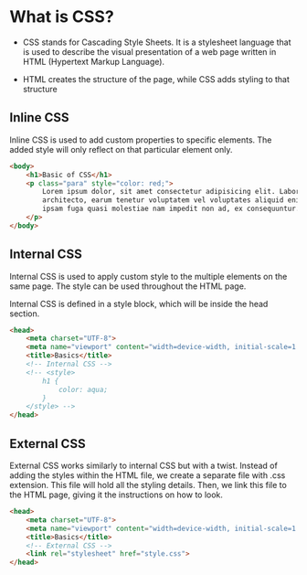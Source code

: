 # What is CSS?

* CSS stands for Cascading Style Sheets. It is a stylesheet language that is used to describe the visual presentation of a web page written in HTML (Hypertext Markup Language).

* HTML creates the structure of the page, while CSS adds styling to that structure
## Inline CSS
Inline CSS is used to add custom properties to specific elements. The added style will only reflect on that particular element only.
```html
<body>
    <h1>Basic of CSS</h1>
    <p class="para" style="color: red;">
        Lorem ipsum dolor, sit amet consectetur adipisicing elit. Labore, quidem dolorum? Cum ducimus cumque nobis
        architecto, earum tenetur voluptatem vel voluptates aliquid enim inventore repudiandae eius culpa asperiores
        ipsam fuga quasi molestiae nam impedit non ad, ex consequuntur. Aspernatur.
    </p> 
</body>    
```
## Internal CSS

Internal CSS is used to apply custom style to the multiple elements on the same page. The style can be used throughout the HTML page.

Internal CSS is defined in a style block, which will be inside the head section.

```html
<head>
    <meta charset="UTF-8">
    <meta name="viewport" content="width=device-width, initial-scale=1.0">
    <title>Basics</title>
    <!-- Internal CSS -->
    <!-- <style>
        h1 {
            color: aqua;
        }
    </style> -->
</head>
```
## External CSS

External CSS works similarly to internal CSS but with a twist. Instead of adding the styles within the HTML file, we create a separate file with .css extension. This file will hold all the styling details. Then, we link this file to the HTML page, giving it the instructions on how to look. 

```html
<head>
    <meta charset="UTF-8">
    <meta name="viewport" content="width=device-width, initial-scale=1.0">
    <title>Basics</title>
    <!-- External CSS -->
    <link rel="stylesheet" href="style.css">
</head>
```

